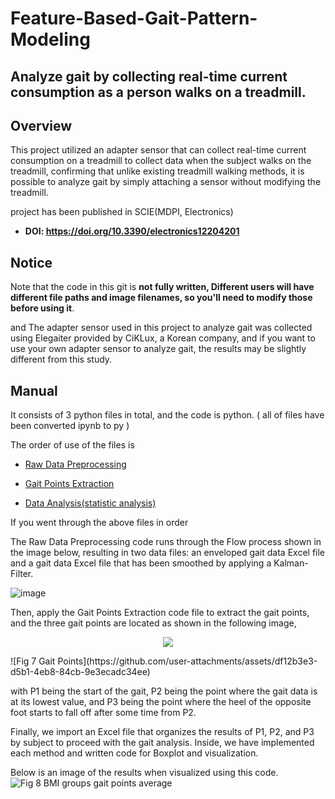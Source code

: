 # Feature-Based-Gait-Pattern-Modeling

Analyze gait by collecting real-time current consumption as a person walks on a treadmill.
---
## Overview

This project utilized an adapter sensor that can collect real-time current consumption on a treadmill to collect data when the subject walks on the treadmill, confirming that unlike existing treadmill walking methods, it is possible to analyze gait by simply attaching a sensor without modifying the treadmill.

project has been published in SCIE(MDPI, Electronics)

* __DOI: https://doi.org/10.3390/electronics12204201__

## Notice

Note that the code in this git is __not fully written, Different users will have different file paths and image filenames, so you'll need to modify those before using it__. 

and The adapter sensor used in this project to analyze gait was collected using Elegaiter provided by CiKLux, a Korean company, and if you want to use your own adapter sensor to analyze gait, the results may be slightly different from this study.

## Manual

It consists of 3 python files in total, and the code is python. ( all of files have been converted ipynb to py )

The order of use of the files is
- [Raw Data Preprocessing](https://github.com/Lemmondrop/Feature-Based-Gait-Pattern-Modeling/blob/main/Raw%20Data%20Preprocessing.py)

- [Gait Points Extraction](https://github.com/Lemmondrop/Feature-Based-Gait-Pattern-Modeling/blob/main/Gait%20Points%20Extraction.py)

- [Data Analysis(statistic analysis)](https://github.com/Lemmondrop/Feature-Based-Gait-Pattern-Modeling/blob/main/Data%20Analysis(statistic%20analysis).py)

If you went through the above files in order

The Raw Data Preprocessing code runs through the Flow process shown in the image below, resulting in two data files: an enveloped gait data Excel file and a gait data Excel file that has been smoothed by applying a Kalman-Filter.

![image](https://github.com/user-attachments/assets/fb01a6e0-7e5c-4ce8-aeae-f8dc6d8dbbd4)

Then, apply the Gait Points Extraction code file to extract the gait points, and the three gait points are located as shown in the following image,

<p align="center"><img src="https://github.com/user-attachments/assets/df12b3e3-d5b1-4eb8-84cb-9e3ecadc34ee"></p>
![Fig 7  Gait Points](https://github.com/user-attachments/assets/df12b3e3-d5b1-4eb8-84cb-9e3ecadc34ee)

with P1 being the start of the gait, P2 being the point where the gait data is at its lowest value, and P3 being the point where the heel of the opposite foot starts to fall off after some time from P2.

Finally, we import an Excel file that organizes the results of P1, P2, and P3 by subject to proceed with the gait analysis.
Inside, we have implemented each method and written code for Boxplot and visualization.

Below is an image of the results when visualized using this code.
![Fig 8  BMI groups gait points average](https://github.com/user-attachments/assets/4648a7a8-ef2d-48cb-9b27-6a1880a6fe0e)

